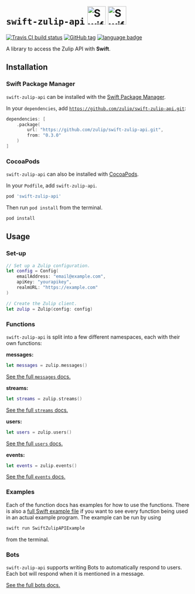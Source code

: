 # `swift-zulip-api` <img alt="Swift logo" src="https://raw.githubusercontent.com/zulip/swift-zulip-api/master/assets/zulip-logo.png" height=50 /> <img alt="Swift logo" src="https://raw.githubusercontent.com/zulip/swift-zulip-api/master/assets/swift-logo.png" height=50 />

[![Travis CI build status](https://img.shields.io/travis/zulip/swift-zulip-api.svg)](https://travis-ci.org/zulip/swift-zulip-api)
[![GitHub tag](https://img.shields.io/github/tag/zulip/swift-zulip-api.svg)](https://github.com/zulip/swift-zulip-api)
[![language badge](https://img.shields.io/badge/language-Swift-orange.svg)](https://swift.org)

A library to access the Zulip API with **Swift**.

## Installation

### Swift Package Manager

`swift-zulip-api` can be installed with the
[Swift Package Manager](https://is.gd/aRdTkN).

In your `dependencies`, add
[`https://github.com/zulip/swift-zulip-api.git`](https://is.gd/SQQWRT):

```swift
dependencies: [
    .package(
        url: "https://github.com/zulip/swift-zulip-api.git",
        from: "0.3.0"
    )
]
```

### CocoaPods

`swift-zulip-api` can also be installed with [CocoaPods](https://is.gd/iMgFFg).

In your `Podfile`, add `swift-zulip-api`.

```ruby
pod 'swift-zulip-api'
```

Then run `pod install` from the terminal.

```bash
pod install
```

## Usage

### Set-up

```swift
// Set up a Zulip configuration.
let config = Config(
    emailAddress: "email@example.com",
    apiKey: "yourapikey",
    realmURL: "https://example.com"
)

// Create the Zulip client.
let zulip = Zulip(config: config)
```

### Functions

`swift-zulip-api` is split into a few different namespaces, each with their own
functions:

**messages:**
```swift
let messages = zulip.messages()
```

[See the full `messages` docs.](https://github.com/zulip/swift-zulip-api/blob/master/docs/messages.md)

**streams:**
```swift
let streams = zulip.streams()
```

[See the full `streams` docs.](https://github.com/zulip/swift-zulip-api/blob/master/docs/streams.md)

**users:**
```swift
let users = zulip.users()
```

[See the full `users` docs.](https://github.com/zulip/swift-zulip-api/blob/master/docs/users.md)

**events:**
```swift
let events = zulip.events()
```

[See the full `events` docs.](https://github.com/zulip/swift-zulip-api/blob/master/docs/events.md)

### Examples

Each of the function docs has examples for how to use the functions. There is
also a [full Swift example file](https://github.com/zulip/swift-zulip-api/blob/master/example/SwiftZulipAPIExample/main.swift)
if you want to see every function being used in an actual example program.
The example can be run by using

```bash
swift run SwiftZulipAPIExample
```

from the terminal.

### Bots

`swift-zulip-api` supports writing Bots to automatically respond to users. Each
bot will respond when it is mentioned in a message.

[See the full bots docs.](https://github.com/zulip/swift-zulip-api/blob/master/docs/bots.md)
